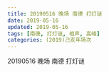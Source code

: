 ```yaml
---
title: 20190516 晚场 南德 打灯谜
date: 2019-05-16
updated: 2019-05-16
tags: [南德, 打灯谜, 相声, 高峰]
categories: (2019)己亥年场次
---
```

20190516 晚场 南德 打灯谜